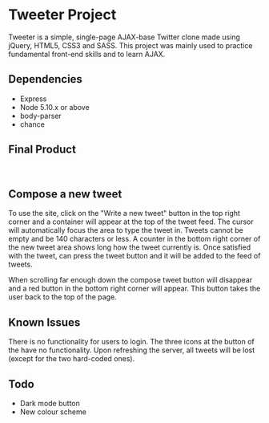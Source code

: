 # Tweeter Project

Tweeter is a simple, single-page AJAX-base Twitter clone made using jQuery, HTML5, CSS3 and SASS. This project was mainly used to practice fundamental front-end skills and to learn AJAX.

## Dependencies

- Express
- Node 5.10.x or above
- body-parser
- chance


## Final Product

![]()
![]()

## Compose a new tweet
To use the site, click on the "Write a new tweet" button in the top right corner and a container will appear at the top of the tweet feed. The cursor will automatically focus the area to type the tweet in. Tweets cannot be empty and be 140 characters or less. A counter in the bottom right corner of the new tweet area shows long how the tweet currently is. Once satisfied with the tweet, can press the tweet button and it will be added to the feed of tweets.

When scrolling far enough down the compose tweet button will disappear and a red button in the bottom right corner will appear. This button takes the user back to the top of the page.

## Known Issues
There is no functionality for users to login. The three icons at the button of the have no functionality. Upon refreshing the server, all tweets will be lost (except for the two hard-coded ones).
## Todo
- Dark mode button
- New colour scheme
